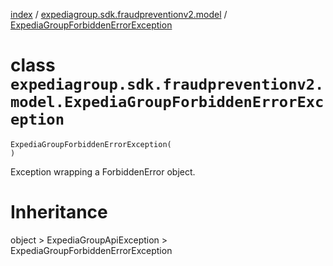 [index](index.md) / [expediagroup.sdk.fraudpreventionv2.model](expediagroup.sdk.fraudpreventionv2.model.md) / [ExpediaGroupForbiddenErrorException](ExpediaGroupForbiddenErrorException.md)
# class `expediagroup.sdk.fraudpreventionv2.model.ExpediaGroupForbiddenErrorException`
```
ExpediaGroupForbiddenErrorException(
)
```

Exception wrapping a ForbiddenError object.










# Inheritance
object > ExpediaGroupApiException > ExpediaGroupForbiddenErrorException